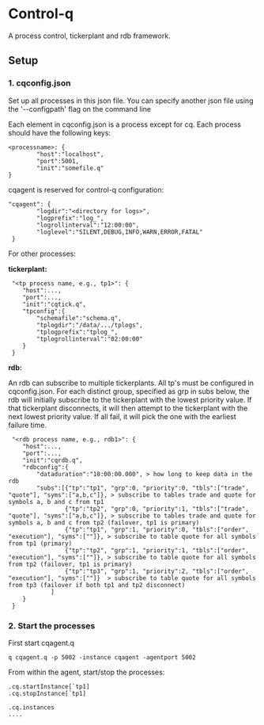 # Control-q

A process control, tickerplant and rdb framework.

## Setup

### 1. cqconfig.json

Set up all processes in this json file. You can specify another json file using the '--configpath'  flag on the command line

Each element in cqconfig.json is a process except for cq. Each process should have the following keys:

```
<processname>: {
        "host":"localhost",
        "port":5001,
        "init":"somefile.q"
}
```

cqagent is reserved for control-q configuration: 

```
"cqagent": {
        "logdir":"<directory for logs>",
        "logprefix":"log_",
        "logrollinterval":"12:00:00",
        "loglevel":"SILENT,DEBUG,INFO,WARN,ERROR,FATAL"
 }
```

 For other processes:



**tickerplant:**

```
 "<tp process name, e.g., tp1>": {
    "host":...,
    "port":...,
    "init":"cqtick.q",
    "tpconfig":{
        "schemafile":"schema.q",
        "tplogdir":"/data/.../tplogs",
        "tplogprefix":"tplog_",
        "tplogrollinterval":"02:00:00"
    }
 }
```
**rdb:**

An rdb can subscribe to multiple tickerplants. All tp's must be configured in cqconfig.json.
For each distinct group, specified as grp in subs below, the rdb will initially subscribe to the tickerplant with the lowest priority value. If that tickerplant disconnects, it will then attempt to the tickerplant with the next lowest priority value. If all fail, it will pick the one with the earliest failure time.

```
 "<rdb process name, e.g., rdb1>": {
    "host":...,
    "port":...,
    "init":"cqrdb.q",  
    "rdbconfig":{
        "dataduration":"10:00:00.000", > how long to keep data in the rdb
        "subs":[{"tp":"tp1", "grp":0, "priority":0, "tbls":["trade", "quote"], "syms":["a,b,c"]}, > subscribe to tables trade and quote for symbols a, b and c from tp1
                {"tp":"tp2", "grp":0, "priority":1, "tbls":["trade", "quote"], "syms":["a,b,c"]}, > subscribe to tables trade and quote for symbols a, b and c from tp2 (failover, tp1 is primary)
                {"tp":"tp1", "grp":1, "priority":0, "tbls":["order", "execution"], "syms":[""]}, > subscribe to table quote for all symbols from tp1 (primary)
                {"tp":"tp2", "grp":1, "priority":1, "tbls":["order", "execution"], "syms":[""]}, > subscribe to table quote for all symbols from tp2 (failover, tp1 is primary)
                {"tp":"tp3", "grp":1, "priority":2, "tbls":["order", "execution"], "syms":[""]}  > subscribe to table quote for all symbols from tp3 (failover if both tp1 and tp2 disconnect)
            ]
    }      
 }
 ```

### 2. Start the processes

First start cqagent.q

```
q cqagent.q -p 5002 -instance cqagent -agentport 5002
```

From within the agent, start/stop the processes:

```
.cq.startInstance[`tp1]
.cq.stopInstance[`tp1]

.cq.instances
....





